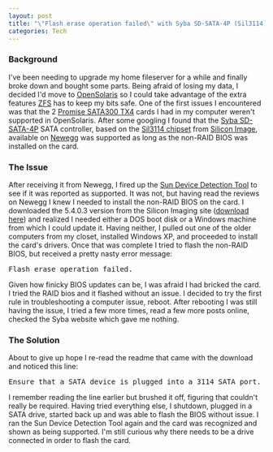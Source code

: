 ```yaml
--- 
layout: post
title: "\"Flash erase operation failed\" with Syba SD-SATA-4P (Sil3114)"
categories: Tech
---
```

### Background
I've been needing to upgrade my home fileserver for a while and finally broke down and bought some parts.  Being afraid of losing my data, I decided I'd move to <a href="http://en.wikipedia.org/wiki/OpenSolaris">OpenSolaris</a> so I could take advantage of the extra features <a href="http://en.wikipedia.org/wiki/ZFS">ZFS</a> has to keep my bits safe.  One of the first issues I encountered was that the 2 <a href="http://www.promise.com/product/product_detail_eng.asp?product_id=139">Promise SATA300 TX4</a> cards I had in my computer weren't supported in OpenSolaris.  After some googling I found that the <a href="http://www.syba.com/Product/Info/Id/34">Syba SD-SATA-4P</a> SATA controller, based on the <a href="http://www.siliconimage.com/products/product.aspx?pid=28">Sil3114 chipset</a> from <a href="http://en.wikipedia.org/wiki/Silicon_Image">Silicon Image</a>, available on <a href="http://www.newegg.com/Product/Product.aspx?Item=N82E16815124020">Newegg</a> was supported as long as the non-RAID BIOS was installed on the card.
### The Issue
After receiving it from Newegg, I fired up the <a href="http://www.sun.com/bigadmin/hcl/hcts/device_detect.jsp">Sun Device Detection Tool</a> to see if it was reported as supported.  It was not, but having read the reviews on Newegg I knew I needed to install the non-RAID BIOS on the card.  I downloaded the 5.4.0.3 version from the Silicon Imaging site (<a href="http://www.siliconimage.com/support/searchresults.aspx?pid=28&cat=15">download here</a>) and realized I needed either a DOS boot disk or a Windows machine from which I could update it.  Having neither, I pulled out one of the older computers from my closet, installed Windows XP, and proceeded to install the card's drivers.  Once that was complete I tried to flash the non-RAID BIOS, but received a pretty nasty error message:
<pre>Flash erase operation failed.</pre>
Given how finicky BIOS updates can be, I was afraid I had bricked the card.  I tried the RAID bios and it flashed without an issue.  I decided to try the first rule in troubleshooting a computer issue, reboot.  After rebooting I was still having the issue, I tried a few more times, read a few more posts online, checked the Syba website which gave me nothing.
### The Solution
About to give up hope I re-read the readme that came with the download and noticed this line:
<pre>Ensure that a SATA device is plugged into a 3114 SATA port.</pre>
I remember reading the line earlier but brushed it off, figuring that couldn't really be required.  Having tried everything else, I shutdown, plugged in a SATA drive, started back up and was able to flash the BIOS without issue.  I ran the Sun Device Detection Tool again and the card was recognized and shown as being supported.  I'm still curious why there needs to be a drive connected in order to flash the card.
